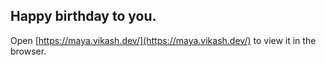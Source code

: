 ## Happy birthday to you.

Open [https://maya.vikash.dev/](https://maya.vikash.dev/) to view it in the browser.
